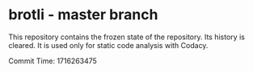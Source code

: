 # brotli - master branch

This repository contains the frozen state of the repository.
Its history is cleared. It is used only for static code
analysis with Codacy.

Commit Time: 1716263475